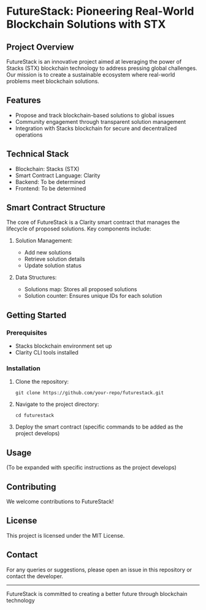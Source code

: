 # FutureStack: Pioneering Real-World Blockchain Solutions with STX

## Project Overview

FutureStack is an innovative project aimed at leveraging the power of Stacks (STX) blockchain technology to address pressing global challenges. Our mission is to create a sustainable ecosystem where real-world problems meet blockchain solutions.

## Features

- Propose and track blockchain-based solutions to global issues
- Community engagement through transparent solution management
- Integration with Stacks blockchain for secure and decentralized operations

## Technical Stack

- Blockchain: Stacks (STX)
- Smart Contract Language: Clarity
- Backend: To be determined
- Frontend: To be determined

## Smart Contract Structure

The core of FutureStack is a Clarity smart contract that manages the lifecycle of proposed solutions. Key components include:

1. Solution Management:
   - Add new solutions
   - Retrieve solution details
   - Update solution status

2. Data Structures:
   - Solutions map: Stores all proposed solutions
   - Solution counter: Ensures unique IDs for each solution

## Getting Started

### Prerequisites

- Stacks blockchain environment set up
- Clarity CLI tools installed

### Installation

1. Clone the repository:
   ```
   git clone https://github.com/your-repo/futurestack.git
   ```

2. Navigate to the project directory:
   ```
   cd futurestack
   ```

3. Deploy the smart contract (specific commands to be added as the project develops)

## Usage

(To be expanded with specific instructions as the project develops)

## Contributing

We welcome contributions to FutureStack!

## License

This project is licensed under the MIT License.

## Contact

For any queries or suggestions, please open an issue in this repository or contact the developer.

---

FutureStack is committed to creating a better future through blockchain technology
